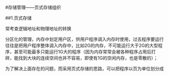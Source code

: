 #存储管理——页式存储组织

##1.页式存储

常考查逻辑地址和物理地址的转换


分区化的管理，内存中划定用户区，供用户程序调入内存时使用，过去程序要运行往往是把用户程序整体调入内存中，比如2G的内存，不可能运行大于2G的大型程序，甚至可能最多只能运行1G大的程序（因为内存常常会被各种程序占用后打碎，能找到大块的连续空间也并不容易，即使有1G的空闲内存，也是零散的）；

为了解决上面存在的问题，而采用页式存储的思路，可以把程序以页为单位划分成
